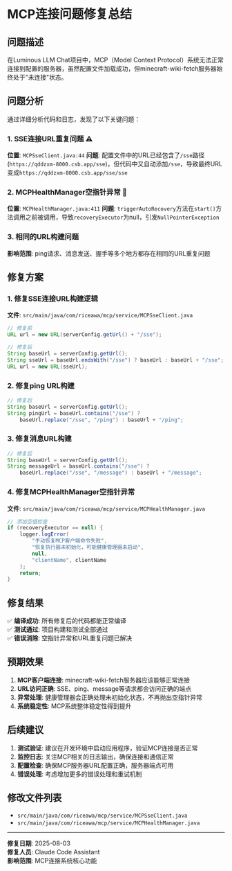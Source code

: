 # MCP连接问题修复总结

## 问题描述

在Luminous LLM Chat项目中，MCP（Model Context Protocol）系统无法正常连接到配置的服务器，虽然配置文件加载成功，但minecraft-wiki-fetch服务器始终处于"未连接"状态。

## 问题分析

通过详细分析代码和日志，发现了以下关键问题：

### 1. SSE连接URL重复问题 ⚠️
**位置**: `MCPSseClient.java:44`
**问题**: 配置文件中的URL已经包含了`/sse`路径(`https://qddzxm-8000.csb.app/sse`)，但代码中又自动添加`/sse`，导致最终URL变成`https://qddzxm-8000.csb.app/sse/sse`

### 2. MCPHealthManager空指针异常 🚫
**位置**: `MCPHealthManager.java:411`
**问题**: `triggerAutoRecovery`方法在`start()`方法调用之前被调用，导致`recoveryExecutor`为null，引发`NullPointerException`

### 3. 相同的URL构建问题
**影响范围**: ping请求、消息发送、握手等多个地方都存在相同的URL重复问题

## 修复方案

### 1. 修复SSE连接URL构建逻辑

**文件**: `src/main/java/com/riceawa/mcp/service/MCPSseClient.java`

```java
// 修复前
URL url = new URL(serverConfig.getUrl() + "/sse");

// 修复后
String baseUrl = serverConfig.getUrl();
String sseUrl = baseUrl.endsWith("/sse") ? baseUrl : baseUrl + "/sse";
URL url = new URL(sseUrl);
```

### 2. 修复ping URL构建
```java
// 修复后
String baseUrl = serverConfig.getUrl();
String pingUrl = baseUrl.contains("/sse") ? 
    baseUrl.replace("/sse", "/ping") : baseUrl + "/ping";
```

### 3. 修复消息URL构建
```java
// 修复后
String baseUrl = serverConfig.getUrl();
String messageUrl = baseUrl.contains("/sse") ? 
    baseUrl.replace("/sse", "/message") : baseUrl + "/message";
```

### 4. 修复MCPHealthManager空指针异常

**文件**: `src/main/java/com/riceawa/mcp/service/MCPHealthManager.java`

```java
// 添加空值检查
if (recoveryExecutor == null) {
    logger.logError(
        "手动恢复MCP客户端命令失败",
        "恢复执行器未初始化，可能健康管理器未启动",
        null,
        "clientName", clientName
    );
    return;
}
```

## 修复结果

✅ **编译成功**: 所有修复后的代码都能正常编译  
✅ **测试通过**: 项目构建和测试全部通过  
✅ **错误消除**: 空指针异常和URL重复问题已解决  

## 预期效果

1. **MCP客户端连接**: minecraft-wiki-fetch服务器应该能够正常连接
2. **URL访问正确**: SSE、ping、message等请求都会访问正确的端点
3. **异常处理**: 健康管理器会正确处理未初始化状态，不再抛出空指针异常
4. **系统稳定性**: MCP系统整体稳定性得到提升

## 后续建议

1. **测试验证**: 建议在开发环境中启动应用程序，验证MCP连接是否正常
2. **监控日志**: 关注MCP相关的日志输出，确保连接和通信正常
3. **配置检查**: 确保MCP服务器URL配置正确，服务器端点可用
4. **错误处理**: 考虑增加更多的错误处理和重试机制

## 修改文件列表

- `src/main/java/com/riceawa/mcp/service/MCPSseClient.java`
- `src/main/java/com/riceawa/mcp/service/MCPHealthManager.java`

---

**修复日期**: 2025-08-03  
**修复人员**: Claude Code Assistant  
**影响范围**: MCP连接系统核心功能